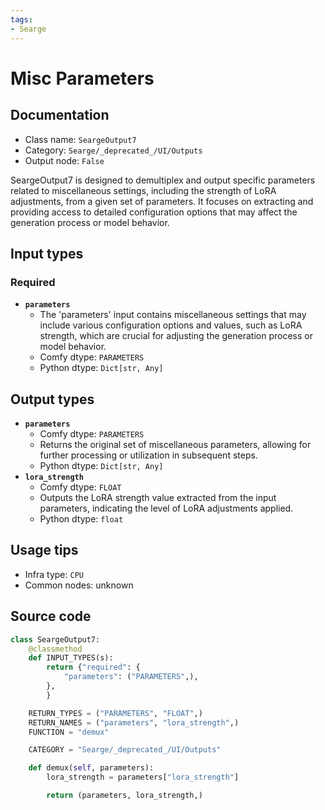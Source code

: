 ```yaml
---
tags:
- Searge
---
```


# Misc Parameters
## Documentation
- Class name: `SeargeOutput7`
- Category: `Searge/_deprecated_/UI/Outputs`
- Output node: `False`

SeargeOutput7 is designed to demultiplex and output specific parameters related to miscellaneous settings, including the strength of LoRA adjustments, from a given set of parameters. It focuses on extracting and providing access to detailed configuration options that may affect the generation process or model behavior.
## Input types
### Required
- **`parameters`**
    - The 'parameters' input contains miscellaneous settings that may include various configuration options and values, such as LoRA strength, which are crucial for adjusting the generation process or model behavior.
    - Comfy dtype: `PARAMETERS`
    - Python dtype: `Dict[str, Any]`
## Output types
- **`parameters`**
    - Comfy dtype: `PARAMETERS`
    - Returns the original set of miscellaneous parameters, allowing for further processing or utilization in subsequent steps.
    - Python dtype: `Dict[str, Any]`
- **`lora_strength`**
    - Comfy dtype: `FLOAT`
    - Outputs the LoRA strength value extracted from the input parameters, indicating the level of LoRA adjustments applied.
    - Python dtype: `float`
## Usage tips
- Infra type: `CPU`
- Common nodes: unknown


## Source code
```python
class SeargeOutput7:
    @classmethod
    def INPUT_TYPES(s):
        return {"required": {
            "parameters": ("PARAMETERS",),
        },
        }

    RETURN_TYPES = ("PARAMETERS", "FLOAT",)
    RETURN_NAMES = ("parameters", "lora_strength",)
    FUNCTION = "demux"

    CATEGORY = "Searge/_deprecated_/UI/Outputs"

    def demux(self, parameters):
        lora_strength = parameters["lora_strength"]

        return (parameters, lora_strength,)

```
